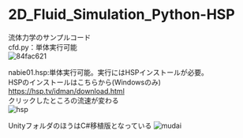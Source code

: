 # 2D_Fluid_Simulation_Python-HSP
流体力学のサンプルコード  
cfd.py：単体実行可能  
![84fac621](https://user-images.githubusercontent.com/44022497/62557661-54542180-b8b2-11e9-8978-8755b09f9873.gif)  
  
nabie01.hsp:単体実行可能。実行にはHSPインストールが必要。  
HSPのインストールはこちらから(Windowsのみ) https://hsp.tv/idman/download.html  
クリックしたところの流速が変わる  
![hsp](https://user-images.githubusercontent.com/44022497/87177306-663a1200-c316-11ea-843f-eb4052428bc7.jpg)
  
  UnityフォルダのほうはC#移植版となっている
  ![mudai](https://user-images.githubusercontent.com/44022497/87177158-28d58480-c316-11ea-9429-a61eb6fe8161.jpg)

